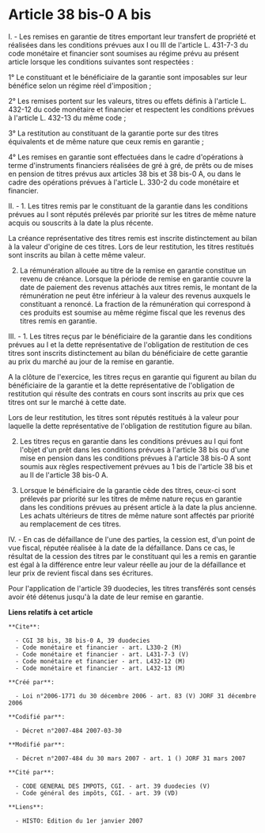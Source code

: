 # Article 38 bis-0 A bis

I. - Les remises en garantie de titres emportant leur transfert de propriété et réalisées dans les conditions prévues aux I
ou III de l'article L. 431-7-3 du code monétaire et financier sont soumises au régime prévu au présent article lorsque les
conditions suivantes sont respectées :

1° Le constituant et le bénéficiaire de la garantie sont imposables sur leur bénéfice selon un régime réel d'imposition ;

2° Les remises portent sur les valeurs, titres ou effets définis à l'article L. 432-12 du code monétaire et financier et
respectent les conditions prévues à l'article L. 432-13 du même code ;

3° La restitution au constituant de la garantie porte sur des titres équivalents et de même nature que ceux remis en
garantie ;

4° Les remises en garantie sont effectuées dans le cadre d'opérations à terme d'instruments financiers réalisées de gré à
gré, de prêts ou de mises en pension de titres prévus aux articles 38 bis et 38 bis-0 A, ou dans le cadre des opérations
prévues à l'article L. 330-2 du code monétaire et financier.

II. - 1. Les titres remis par le constituant de la garantie dans les conditions prévues au I sont réputés prélevés par
priorité sur les titres de même nature acquis ou souscrits à la date la plus récente.

La créance représentative des titres remis est inscrite distinctement au bilan à la valeur d'origine de ces titres. Lors de
leur restitution, les titres restitués sont inscrits au bilan à cette même valeur.

2. La rémunération allouée au titre de la remise en garantie constitue un revenu de créance. Lorsque la période de remise en
garantie couvre la date de paiement des revenus attachés aux titres remis, le montant de la rémunération ne peut être
inférieur à la valeur des revenus auxquels le constituant a renoncé. La fraction de la rémunération qui correspond à ces
produits est soumise au même régime fiscal que les revenus des titres remis en garantie.

III. - 1. Les titres reçus par le bénéficiaire de la garantie dans les conditions prévues au I et la dette représentative de
l'obligation de restitution de ces titres sont inscrits distinctement au bilan du bénéficiaire de cette garantie au prix du
marché au jour de la remise en garantie.

A la clôture de l'exercice, les titres reçus en garantie qui figurent au bilan du bénéficiaire de la garantie et la dette
représentative de l'obligation de restitution qui résulte des contrats en cours sont inscrits au prix que ces titres ont sur
le marché à cette date.

Lors de leur restitution, les titres sont réputés restitués à la valeur pour laquelle la dette représentative de l'obligation
de restitution figure au bilan.

2. Les titres reçus en garantie dans les conditions prévues au I qui font l'objet d'un prêt dans les conditions prévues à
l'article 38 bis ou d'une mise en pension dans les conditions prévues à l'article 38 bis-0 A sont soumis aux règles
respectivement prévues au 1 bis de l'article 38 bis et au II de l'article 38 bis-0 A.

3. Lorsque le bénéficiaire de la garantie cède des titres, ceux-ci sont prélevés par priorité sur les titres de même nature
reçus en garantie dans les conditions prévues au présent article à la date la plus ancienne. Les achats ultérieurs de titres
de même nature sont affectés par priorité au remplacement de ces titres.

IV. - En cas de défaillance de l'une des parties, la cession est, d'un point de vue fiscal, réputée réalisée à la date de la
défaillance. Dans ce cas, le résultat de la cession des titres par le constituant qui les a remis en garantie est égal à la
différence entre leur valeur réelle au jour de la défaillance et leur prix de revient fiscal dans ses écritures.

Pour l'application de l'article 39 duodecies, les titres transférés sont censés avoir été détenus jusqu'à la date de leur
remise en garantie.

**Liens relatifs à cet article**

	**Cite**:

	  - CGI 38 bis, 38 bis-0 A, 39 duodecies
	  - Code monétaire et financier - art. L330-2 (M)
	  - Code monétaire et financier - art. L431-7-3 (V)
	  - Code monétaire et financier - art. L432-12 (M)
	  - Code monétaire et financier - art. L432-13 (M)

	**Créé par**:

	  - Loi n°2006-1771 du 30 décembre 2006 - art. 83 (V) JORF 31 décembre 2006

	**Codifié par**:

	  - Décret n°2007-484 2007-03-30

	**Modifié par**:

	  - Décret n°2007-484 du 30 mars 2007 - art. 1 () JORF 31 mars 2007

	**Cité par**:

	  - CODE GENERAL DES IMPOTS, CGI. - art. 39 duodecies (V)
	  - Code général des impôts, CGI. - art. 39 (VD)

	**Liens**:

	  - HISTO: Edition du 1er janvier 2007
